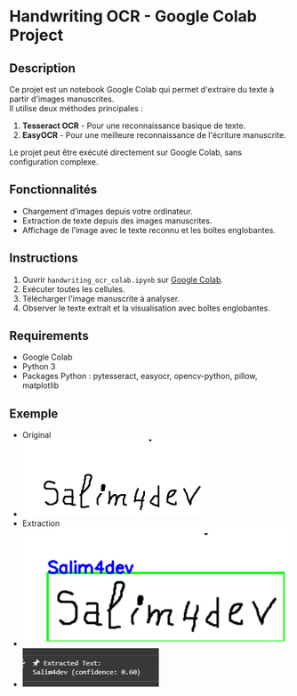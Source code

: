 # Handwriting OCR - Google Colab Project

## Description
Ce projet est un notebook Google Colab qui permet d'extraire du texte à partir d'images manuscrites.  
Il utilise deux méthodes principales :
1. **Tesseract OCR** - Pour une reconnaissance basique de texte.
2. **EasyOCR** - Pour une meilleure reconnaissance de l'écriture manuscrite.

Le projet peut être exécuté directement sur Google Colab, sans configuration complexe.

## Fonctionnalités
- Chargement d’images depuis votre ordinateur.
- Extraction de texte depuis des images manuscrites.
- Affichage de l’image avec le texte reconnu et les boîtes englobantes.

## Instructions
1. Ouvrir `handwriting_ocr_colab.ipynb` sur [Google Colab](https://colab.research.google.com/).
2. Exécuter toutes les cellules.
3. Télécharger l’image manuscrite à analyser.
4. Observer le texte extrait et la visualisation avec boîtes englobantes.

## Requirements
- Google Colab
- Python 3
- Packages Python : pytesseract, easyocr, opencv-python, pillow, matplotlib

## Exemple
- Original
- ![imageBrut](s3.PNG)
- Extraction
- ![Resultat](result.png)
- ![Resultat](result2.PNG)
